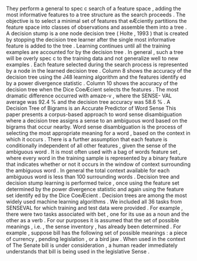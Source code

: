 They perform a general to spec c search of a feature space , adding the most informative features to a tree structure as the search proceeds . 
The objective is to select a minimal set of features that eÆciently partitions the feature space into classes of observations and assemble them into a tree . 
A decision stump is a one node decision tree ( Holte , 1993 ) that is created by stopping the decision tree learner after the single most informative feature is added to the tree . 
Learning continues until all the training examples are accounted for by the decision tree . 
In general , such a tree will be overly spec c to the training data and not generalize well to new examples . 
Each feature selected during the search process is represented by a node in the learned decision tree . 
Column 8 shows the accuracy of the decision tree using the J48 learning algorithm and the features identify ed by a power divergence statistic . 
Column 10 shows the accuracy of the decision tree when the Dice CoeÆcient selects the features . 
The most dramatic difference occurred with amaze-v , where the SENSE- VAL average was 92.4 % and the decision tree accuracy was 58.6 % . 
A Decision Tree of Bigrams is an Accurate Predictor of Word Sense
This paper presents a corpus-based approach to word sense disambiguation where a decision tree assigns a sense to an ambiguous word based on the bigrams that occur nearby.
Word sense disambiguation is the process of selecting the most appropriate meaning for a word , based on the context in which it occurs . 
There is a further assumption that each feature is conditionally independent of all other features , given the sense of the ambiguous word . 
It is most often used with a bag of words feature set , where every word in the training sample is represented by a binary feature that indicates whether or not it occurs in the window of context surrounding the ambiguous word . 
In general the total context available for each ambiguous word is less than 100 surrounding words . 
Decision tree and decision stump learning is performed twice , once using the feature set determined by the power divergence statistic and again using the feature set identify ed by the Dice CoeÆcient . 
Decision trees are among the most widely used machine learning algorithms . 
We included all 36 tasks from SENSEVAL for which training and test data were provided . 
For example , there were two tasks associated with bet , one for its use as a noun and the other as a verb . 
For our purposes it is assumed that the set of possible meanings , i.e. , the sense inventory , has already been determined . 
For example , suppose bill has the following set of possible meanings : a piece of currency , pending legislation , or a bird jaw . 
When used in the context of The Senate bill is under consideration , a human reader immediately understands that bill is being used in the legislative Sense . 